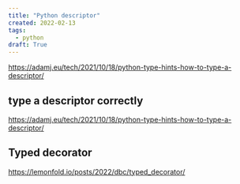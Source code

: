 ```yaml
---
title: "Python descriptor"
created: 2022-02-13
tags:
  - python
draft: True
---
```


https://adamj.eu/tech/2021/10/18/python-type-hints-how-to-type-a-descriptor/

## type a descriptor correctly

https://adamj.eu/tech/2021/10/18/python-type-hints-how-to-type-a-descriptor/

## Typed decorator

https://lemonfold.io/posts/2022/dbc/typed_decorator/
